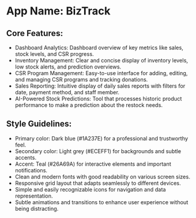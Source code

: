 # **App Name**: BizTrack

## Core Features:

- Dashboard Analytics: Dashboard overview of key metrics like sales, stock levels, and CSR progress.
- Inventory Management: Clear and concise display of inventory levels, low stock alerts, and prediction overviews.
- CSR Program Management: Easy-to-use interface for adding, editing, and managing CSR programs and tracking donations.
- Sales Reporting: Intuitive display of daily sales reports with filters for date, payment method, and staff member.
- AI-Powered Stock Predictions: Tool that processes historic product performance to make a prediction about the restock needs.

## Style Guidelines:

- Primary color: Dark blue (#1A237E) for a professional and trustworthy feel.
- Secondary color: Light grey (#ECEFF1) for backgrounds and subtle accents.
- Accent: Teal (#26A69A) for interactive elements and important notifications.
- Clean and modern fonts with good readability on various screen sizes.
- Responsive grid layout that adapts seamlessly to different devices.
- Simple and easily recognizable icons for navigation and data representation.
- Subtle animations and transitions to enhance user experience without being distracting.